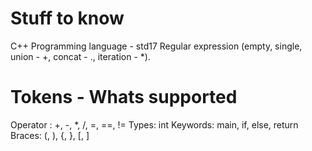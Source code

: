 # Stuff to know
C++ Programming language - std17
Regular expression (empty, single, union - +, concat - ., iteration - *).

# Tokens - Whats supported
Operator : +, -, *, /, =, ==, !=
Types: int
Keywords: main, if, else, return
Braces: (, ), {, }, [, ]